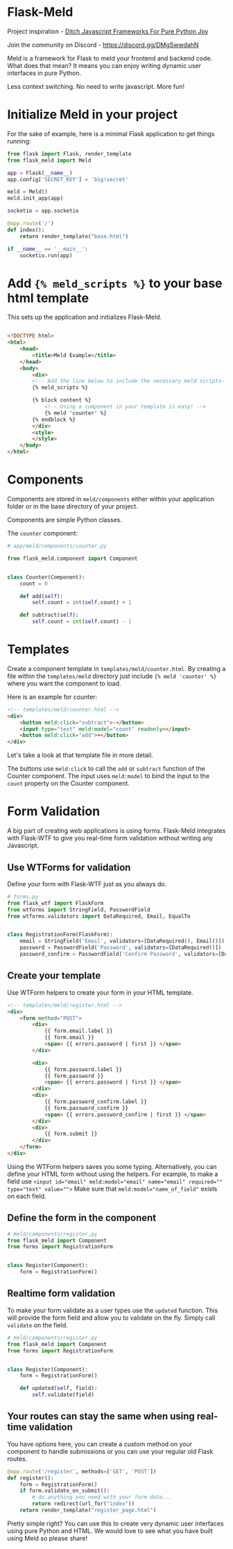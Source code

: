 # Flask-Meld

Project inspiration - [Ditch Javascript Frameworks For Pure Python Joy](https://michaelabrahamsen.com/posts/flask-meld-ditch-javascript-frameworks-for-pure-python-joy/) 

Join the community on Discord - https://discord.gg/DMgSwwdahN

Meld is a framework for Flask to meld your frontend and backend code. What does
that mean? It means you can enjoy writing dynamic user interfaces in pure Python.

Less context switching.
No need to write javascript.
More fun!

# Initialize Meld in your project

For the sake of example, here is a minimal Flask application to get things
running:

```py
from flask import Flask, render_template
from flask_meld import Meld

app = Flask(__name__)
app.config['SECRET_KEY'] = 'big!secret'

meld = Meld()
meld.init_app(app)

socketio = app.socketio

@app.route('/')
def index():
    return render_template("base.html")

if __name__ == '__main__':
    socketio.run(app)
```

# Add `{% meld_scripts %}` to your base html template

This sets up the application and initializes Flask-Meld.

```html

<!DOCTYPE html>
<html>
    <head>
        <title>Meld Example</title>
    </head>
    <body>
        <div>
        <!-- Add the line below to include the necessary meld scripts-->
        {% meld_scripts %}

        {% block content %}
            <!-- Using a component in your template is easy! -->
            {% meld 'counter' %}
        {% endblock %}
        </div>
        <style>
        </style>
    </body>
</html>
```

# Components

Components are stored in `meld/components` either within your application folder or in the base directory of your project.

Components are simple Python classes.

The `counter` component:

```py
# app/meld/components/counter.py

from flask_meld.component import Component


class Counter(Component):
    count = 0

    def add(self):
        self.count = int(self.count) + 1

    def subtract(self):
        self.count = int(self.count) - 1
```

# Templates

Create a component template in `templates/meld/counter.html`. By creating a file
within the `templates/meld` directory just include `{% meld 'counter' %}` where
you want the component to load.

Here is an example for counter:

```html
<!-- templates/meld/counter.html -->
<div>
    <button meld:click="subtract">-</button>
    <input type="text" meld:model="count" readonly></input>
    <button meld:click="add">+</button>
</div>
```
Let's take a look at that template file in more detail.

The buttons use `meld:click` to call the `add` or `subtract` function of the
Counter component.
The input uses `meld:model` to bind the input to the `count` property on the
Counter component.

# Form Validation

A big part of creating web applications is using forms. Flask-Meld integrates with
Flask-WTF to give you real-time form validation without writing any Javascript.

## Use WTForms for validation

Define your form with Flask-WTF just as you always do. 

```py
# forms.py
from flask_wtf import FlaskForm
from wtforms import StringField, PasswordField
from wtforms.validators import DataRequired, Email, EqualTo


class RegistrationForm(FlaskForm):
    email = StringField('Email', validators=[DataRequired(), Email()])
    password = PasswordField('Password', validators=[DataRequired()])
    password_confirm = PasswordField('Confirm Password', validators=[DataRequired(), EqualTo('password')])
```

## Create your template

Use WTForm helpers to create your form in your HTML template. 

```html
<!-- templates/meld/register.html -->
<div>
    <form method="POST">
        <div>
            {{ form.email.label }}
            {{ form.email }}
            <span> {{ errors.password | first }} </span>
        </div>

        <div>
            {{ form.password.label }}
            {{ form.password }}
            <span> {{ errors.password | first }} </span>
        </div>
        <div>
            {{ form.password_confirm.label }}
            {{ form.password_confirm }}
            <span> {{ errors.password_confirm | first }} </span>
        </div>
        <div>
            {{ form.submit }}
        </div>
    </form>
</div>
```

Using the WTForm helpers saves you some typing. 
Alternatively, you can define your HTML form without using the helpers. 
For example, to make a field use
`<input id="email" meld:model="email" name="email" required="" type="text" value="">`
Make sure that `meld:model="name_of_field"` exists on each field.

## Define the form in the component

```py
# meld/components/register.py
from flask_meld import Component
from forms import RegistrationForm


class Register(Component):
    form = RegistrationForm()
```

## Realtime form validation

To make your form validate as a user types use the `updated` function. This will provide
the form field and allow you to validate on the fly. Simply call `validate` on the
field.

```py
# meld/components/register.py
from flask_meld import Component
from forms import RegistrationForm


class Register(Component):
    form = RegistrationForm()

    def updated(self, field):
        self.validate(field)
```

## Your routes can stay the same when using real-time validation

You have options here, you can create a custom method on your component to handle
submissions or you can use your regular old Flask routes. 

```py
@app.route('/register', methods=['GET', 'POST'])
def register():
    form = RegistrationForm()
    if form.validate_on_submit():
        # do anything you need with your form data...
        return redirect(url_for("index"))
    return render_template("register_page.html")
```

Pretty simple right? You can use this to create very dynamic user interfaces
using pure Python and HTML. We would love to see what you have built using Meld
so please share!
